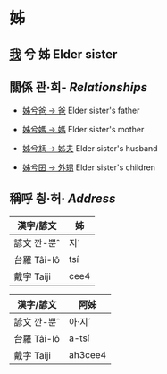 # 姊
## [我](member1.md) 兮 姊 Elder sister

## 關係 관·희- _Relationships_

- [姊兮爸 → 爸](member2.md) Elder sister's father

- [姊兮媽 → 媽](member3.md) Elder sister's mother

- [姊兮尪 → 姊夫](member23.md) Elder sister's husband

- [姊兮囝 → 外甥](member25.md) Elder sister's children



## 稱呼 칑·허· _Address_

漢字/諺文 | 姊
--- | ---
諺文 깐-뿐ˆ | 지ˊ
台羅 Tâi-lô | tsí
戴字 Taiji | cee4


漢字/諺文 | 阿姊
--- | ---
諺文 깐-뿐ˆ | 아·지ˊ
台羅 Tâi-lô | a-tsí
戴字 Taiji | ah3cee4


